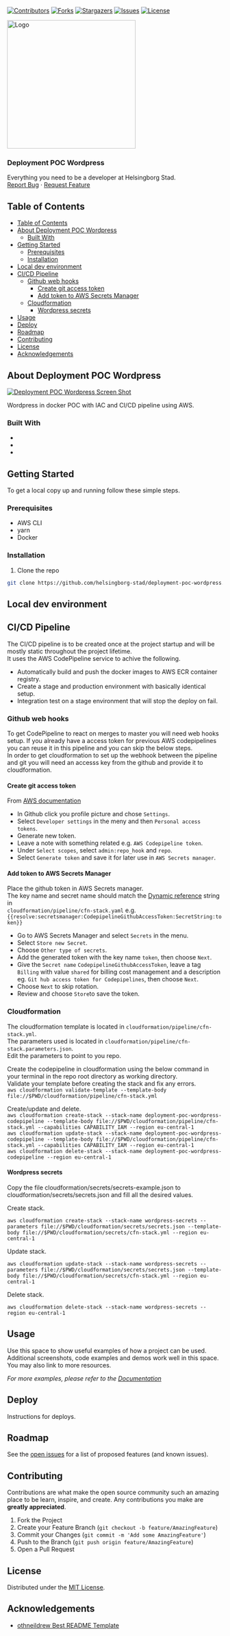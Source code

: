 <!-- SHIELDS -->
[![Contributors][contributors-shield]][contributors-url]
[![Forks][forks-shield]][forks-url]
[![Stargazers][stars-shield]][stars-url]
[![Issues][issues-shield]][issues-url]
[![License][license-shield]][license-url]

<p>
  <a href="https://github.com/helsingborg-stad/dev-guide">
    <img src="images/logo.jpg" alt="Logo" width="300">
  </a>
</p>
<h3>Deployment POC Wordpress</h3>
<p>
  Everything you need to be a developer at Helsingborg Stad.
  <br />
  <a href="https://github.com/helsingborg-stad/dev-guide/issues">Report Bug</a>
  ·
  <a href="https://github.com/helsingborg-stad/dev-guide/issues">Request Feature</a>
</p>




## Table of Contents
- [Table of Contents](#table-of-contents)
- [About Deployment POC Wordpress](#about-deployment-poc-wordpress)
  - [Built With](#built-with)
- [Getting Started](#getting-started)
  - [Prerequisites](#prerequisites)
  - [Installation](#installation)
- [Local dev environment](#local-dev-environment)
- [CI/CD Pipeline](#cicd-pipeline)
  - [Github web hooks](#github-web-hooks)
    - [Create git access token](#create-git-access-token)
    - [Add token to AWS Secrets Manager](#add-token-to-aws-secrets-manager)
  - [Cloudformation](#cloudformation)
    - [Wordpress secrets](#wordpress-secrets)
- [Usage](#usage)
- [Deploy](#deploy)
- [Roadmap](#roadmap)
- [Contributing](#contributing)
- [License](#license)
- [Acknowledgements](#acknowledgements)



## About Deployment POC Wordpress

[![Deployment POC Wordpress Screen Shot][product-screenshot]](https://example.com)

Wordpress in docker POC with IAC and CI/CD pipeline using AWS.



### Built With

* []()
* []()
* []()



## Getting Started

To get a local copy up and running follow these simple steps.



### Prerequisites
* AWS CLI
* yarn
* Docker



### Installation

1. Clone the repo
```sh
git clone https://github.com/helsingborg-stad/deployment-poc-wordpress.git
```
## Local dev environment

## CI/CD Pipeline
The CI/CD pipeline is to be created once at the project startup and will be mostly static throughout the project lifetime.  
It uses the AWS CodePipeline service to achive the following.
* Automatically build and push the docker images to AWS ECR container registry.  
* Create a stage and production environment with basically identical setup.  
* Integration test on a stage environment that will stop the deploy on fail.


### Github web hooks
To get CodePipeline to react on merges to master you will need web hooks setup.
If you already have a access token for previous AWS codepipelines you can reuse it in this pipeline and you can skip the below steps.  
In order to get cloudformation to set up the webhook between the pipeline and git you will need an accesss key from the github and provide it to cloudformation.  

#### Create git access token
From [AWS documentation](https://docs.aws.amazon.com/codepipeline/latest/userguide/GitHub-create-personal-token-CLI.html)
  
* In Github click you profile picture and chose `Settings`.
* Select `Developer settings` in the meny and then `Personal access tokens`.
* Generate new token.
* Leave a note with something related e.g. `AWS Codepipeline token`.
* Under `Select scopes`, select `admin:repo_hook` and `repo`.
* Select `Generate token` and save it for later use in `AWS Secrets manager`. 

#### Add token to AWS Secrets Manager
Place the github token in AWS Secrets manager.  
The key name and secret name should match the [Dynamic reference](https://docs.aws.amazon.com/AWSCloudFormation/latest/UserGuide/dynamic-references.html) string in  
`cloudformation/pipeline/cfn-stack.yaml` e.g. `{{resolve:secretsmanager:CodepipelineGithubAccessToken:SecretString:token}}`  
* Go to AWS Secrets Manager and select `Secrets` in the menu.
* Select `Store new Secret`.
* Choose `Other type of secrets`.
* Add the generated token with the key name `token`, then choose `Next`.
* Give the `Secret name` `CodepipelineGithubAccessToken`, leave a tag `Billing` with value `shared` for billing cost management and a description eg. `Git hub access token for Codepipelines`, then choose `Next`.
* Choose `Next` to skip rotation.
* Review and choose `Store`to save the token.


### Cloudformation
The cloudformation template is located in `cloudformation/pipeline/cfn-stack.yml`.  
The parameters used is located in `cloudformation/pipeline/cfn-stack.parameters.json`.  
Edit the parameters to point to you repo.  
  
Create the codepipeline in cloudformation using the below command in your terminal in the repo root directory as working directory.  
Validate your template before creating the stack and fix any errors.  
`aws cloudformation validate-template --template-body file://$PWD/cloudformation/pipeline/cfn-stack.yml`  
  
Create/update and delete.  
`aws cloudformation create-stack --stack-name deployment-poc-wordpress-codepipeline --template-body file://$PWD/cloudformation/pipeline/cfn-stack.yml --capabilities CAPABILITY_IAM --region eu-central-1`  
`aws cloudformation update-stack --stack-name deployment-poc-wordpress-codepipeline --template-body file://$PWD/cloudformation/pipeline/cfn-stack.yml --capabilities CAPABILITY_IAM --region eu-central-1`  
`aws cloudformation delete-stack --stack-name deployment-poc-wordpress-codepipeline --region eu-central-1`  

#### Wordpress secrets
Copy the file cloudformation/secrets/secrets-example.json to cloudformation/secrets/secrets.json and fill all the desired values.

Create stack.
```
aws cloudformation create-stack --stack-name wordpress-secrets --parameters file://$PWD/cloudformation/secrets/secrets.json --template-body file://$PWD/cloudformation/secrets/cfn-stack.yml --region eu-central-1
```

Update stack.
```
aws cloudformation update-stack --stack-name wordpress-secrets --parameters file://$PWD/cloudformation/secrets/secrets.json --template-body file://$PWD/cloudformation/secrets/cfn-stack.yml --region eu-central-1
```

Delete stack.
```
aws cloudformation delete-stack --stack-name wordpress-secrets --region eu-central-1
```

## Usage

Use this space to show useful examples of how a project can be used. Additional screenshots, code examples and demos work well in this space. You may also link to more resources.

_For more examples, please refer to the [Documentation](https://example.com)_



## Deploy

Instructions for deploys.



## Roadmap

See the [open issues][issues-url] for a list of proposed features (and known issues).



## Contributing

Contributions are what make the open source community such an amazing place to be learn, inspire, and create. Any contributions you make are **greatly appreciated**.

1. Fork the Project
2. Create your Feature Branch (`git checkout -b feature/AmazingFeature`)
3. Commit your Changes (`git commit -m 'Add some AmazingFeature'`)
4. Push to the Branch (`git push origin feature/AmazingFeature`)
5. Open a Pull Request



## License

Distributed under the [MIT License][license-url].



## Acknowledgements

- [othneildrew Best README Template](https://github.com/othneildrew/Best-README-Template)



<!-- MARKDOWN LINKS & IMAGES -->
<!-- https://www.markdownguide.org/basic-syntax/#reference-style-links -->
[contributors-shield]: https://img.shields.io/github/contributors/helsingborg-stad/deployment-poc-wordpress.svg?style=flat-square
[contributors-url]: https://github.com/helsingborg-stad/deployment-poc-wordpress/graphs/contributors
[forks-shield]: https://img.shields.io/github/forks/helsingborg-stad/deployment-poc-wordpress.svg?style=flat-square
[forks-url]: https://github.com/helsingborg-stad/deployment-poc-wordpress/network/members
[stars-shield]: https://img.shields.io/github/stars/helsingborg-stad/deployment-poc-wordpress.svg?style=flat-square
[stars-url]: https://github.com/helsingborg-stad/deployment-poc-wordpress/stargazers
[issues-shield]: https://img.shields.io/github/issues/helsingborg-stad/deployment-poc-wordpress.svg?style=flat-square
[issues-url]: https://github.com/helsingborg-stad/deployment-poc-wordpress/issues
[license-shield]: https://img.shields.io/github/license/helsingborg-stad/deployment-poc-wordpress.svg?style=flat-square
[license-url]: https://raw.githubusercontent.com/helsingborg-stad/deployment-poc-wordpress/master/LICENSE
[product-screenshot]: images/screenshot.png




